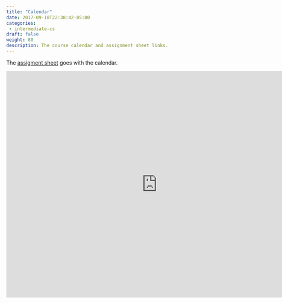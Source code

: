 ```yaml
---
title: "Calendar"
date: 2017-09-18T22:38:42-05:00
categories: 
 - intermediate-cs
draft: false
weight: 80
description: The course calendar and assignment sheet links.
---
```

The [assigment sheet](https://docs.google.com/spreadsheets/d/1p1JGIOWxwFkcFBZ01UxC-lOIkXn0ORUHfIt3aQVNTEU/edit?usp=sharing) goes with the calendar.
<!--more-->

<iframe src="https://calendar.google.com/calendar/embed?showPrint=0&amp;showTabs=0&amp;showCalendars=0&amp;showTz=0&amp;height=600&amp;wkst=1&amp;bgcolor=%23FFFFFF&amp;src=fls2ggdhvego6cqkfaorjkaun0%40group.calendar.google.com&amp;color=%2323164E&amp;ctz=America%2FChicago" style="border-width:0" width="800" height="600" frameborder="0" scrolling="no"></iframe>

